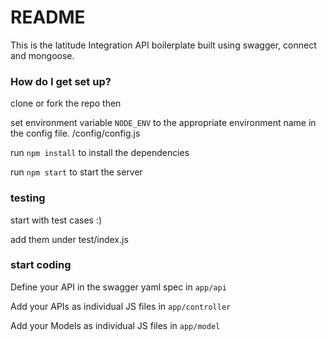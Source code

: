 # README #

This is the latitude Integration API boilerplate built using swagger, connect and mongoose.

### How do I get set up? ###

clone or fork the repo then

set environment variable `NODE_ENV` to the appropriate environment name in the
config file. /config/config.js

run `npm install` to install the dependencies

run `npm start` to start the server

### testing ###

start with test cases :)

add them under test/index.js

### start coding ###

Define your API in the swagger yaml spec in `app/api`

Add your APIs as individual JS files in `app/controller`

Add your Models as individual JS files in `app/model`
